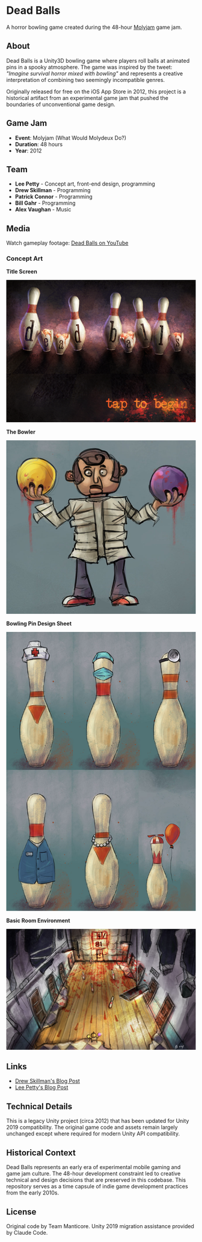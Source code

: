 # Dead Balls

A horror bowling game created during the 48-hour [Molyjam](http://www.molyjam.com/) game jam.

## About

Dead Balls is a Unity3D bowling game where players roll balls at animated pins in a spooky atmosphere. The game was inspired by the tweet: *"Imagine survival horror mixed with bowling"* and represents a creative interpretation of combining two seemingly incompatible genres.

Originally released for free on the iOS App Store in 2012, this project is a historical artifact from an experimental game jam that pushed the boundaries of unconventional game design.

## Game Jam

- **Event**: Molyjam (What Would Molydeux Do?)
- **Duration**: 48 hours
- **Year**: 2012

## Team

- **Lee Petty** - Concept art, front-end design, programming
- **Drew Skillman** - Programming
- **Patrick Connor** - Programming
- **Bill Gahr** - Programming
- **Alex Vaughan** - Music

## Media

Watch gameplay footage: [Dead Balls on YouTube](https://www.youtube.com/watch?v=717Yon_mQz8)

### Concept Art

**Title Screen**

![Title Screen](docs/images/TitleScreen_Ipad.png)

**The Bowler**

![The Bowler Character Concept](docs/images/TheBowler.jpg)

**Bowling Pin Design Sheet**

![Bowling Pin Design Sheet](docs/images/BowlingPinSheet.jpg)

**Basic Room Environment**

![Basic Room Concept](docs/images/BasicRoom01.jpg)

## Links

- [Drew Skillman's Blog Post](https://blog.drewskillman.com/devlog/dead-balls-is-on-the-app-store)
- [Lee Petty's Blog Post](https://leepetty.blogspot.com/2013/06/?m=0)

## Technical Details

This is a legacy Unity project (circa 2012) that has been updated for Unity 2019 compatibility. The original game code and assets remain largely unchanged except where required for modern Unity API compatibility.

## Historical Context

Dead Balls represents an early era of experimental mobile gaming and game jam culture. The 48-hour development constraint led to creative technical and design decisions that are preserved in this codebase. This repository serves as a time capsule of indie game development practices from the early 2010s.

## License

Original code by Team Manticore. Unity 2019 migration assistance provided by Claude Code.
